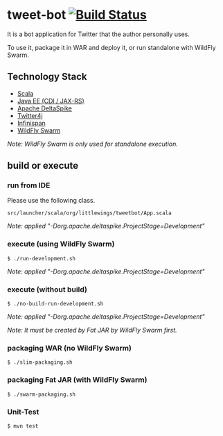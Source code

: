 # tweet-bot [![Build Status](https://travis-ci.org/kazuhira-r/tweet-bot.svg?branch=master)](https://travis-ci.org/kazuhira-r/tweet-bot)
It is a bot application for Twitter that the author personally uses.

To use it, package it in WAR and deploy it, or run standalone with WildFly Swarm.

## Technology Stack

* [Scala](https://www.scala-lang.org/)
* [Java EE (CDI / JAX-RS)](http://www.oracle.com/technetwork/java/javaee/overview/index.html)
* [Apache DeltaSpike](https://deltaspike.apache.org/)
* [Twitter4j](http://twitter4j.org/)
* [Infinispan](http://infinispan.org/)
* [WildFly Swarm](http://wildfly-swarm.io/)

*Note: WildFly Swarm is only used for standalone execution.*

## build or execute

### run from IDE
Please use the following class.
```shellscript
src/launcher/scala/org/littlewings/tweetbot/App.scala
```

*Note: applied "-Dorg.apache.deltaspike.ProjectStage=Development"*

### execute (using WildFly Swarm)
```shellscript
$ ./run-development.sh
```

*Note: applied "-Dorg.apache.deltaspike.ProjectStage=Development"*

### execute (without build)
```shellscript
$ ./no-build-run-development.sh
```

*Note: applied "-Dorg.apache.deltaspike.ProjectStage=Development"*

*Note: It must be created by Fat JAR by WildFly Swarm first.*

### packaging WAR (no WildFly Swarm)
```shellscript
$ ./slim-packaging.sh
```

### packaging Fat JAR (with WildFly Swarm)
```shellscript
$ ./swarm-packaging.sh
```

### Unit-Test
```shellscript
$ mvn test
```
